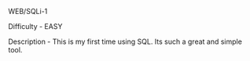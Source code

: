 WEB/SQLi-1

Difficulty - EASY

Description - This is my first time using SQL. Its such a great and simple tool.
